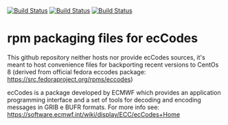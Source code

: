 [![Build Status](https://simc.arpae.it/moncic-ci/eccodes-rpm/centos8.png)](https://simc.arpae.it/moncic-ci/eccodes-rpm/)
[![Build Status](https://simc.arpae.it/moncic-ci/eccodes-rpm/fedora34.png)](https://simc.arpae.it/moncic-ci/eccodes-rpm/)
[![Build Status](https://copr.fedorainfracloud.org/coprs/simc/stable/package/eccodes/status_image/last_build.png)](https://copr.fedorainfracloud.org/coprs/simc/stable/package/eccodes/)

# rpm packaging files for ecCodes

This github repository neither hosts nor provide ecCodes sources, it's meant to
host convenience files for backporting recent versions to CentOs 8 (derived from
official fedora eccodes package: https://src.fedoraproject.org/rpms/eccodes)

ecCodes is a package developed by ECMWF which provides an application
programming interface and a set of tools for decoding and encoding messages in
GRIB e BUFR formats. For more info see:
https://software.ecmwf.int/wiki/display/ECC/ecCodes+Home

